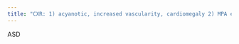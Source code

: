 ```yaml
---
title: "CXR: 1) acyanotic, increased vascularity, cardiomegaly 2) MPA enlarged &quot;1 big&quot; 3) LA &amp; arch not enlarged 4) RAE &amp; RVE 5) older child/adult CXR Angio: femoral catheter-RA-LA (thru ASD)-R upper pulm vein (inject &amp; will opacify LA &amp; RA via ASD) Sx: F&gt;M Ass: Holt Oram, Downs Types: 1) Ostium primum: medial, adjacent to AV junction, ass w/ endocardial cushion defect 2) Ostium secundum (MC): central defect of fossa ovalis 3) Sinus venosus: Superior, adjacent to SVC or IVC, ass w/ PAPVR 4) Coronary sinus: involving coronary sinus"
---
```

ASD


